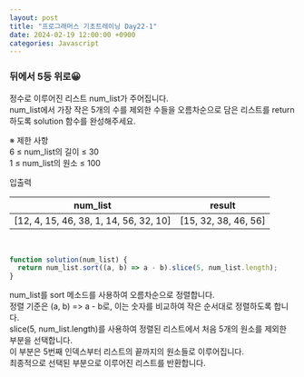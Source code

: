 ```yaml
---
layout: post
title: "프로그래머스 기초트레이닝 Day22-1"
date: 2024-02-19 12:00:00 +0900
categories: Javascript
---
```


### 뒤에서 5등 위로😀

정수로 이루어진 리스트 num_list가 주어집니다.<br>
num_list에서 가장 작은 5개의 수를 제외한 수들을 오름차순으로 담은 리스트를 return하도록 solution 함수를 완성해주세요.<br>

※ 제한 사항<br>
6 ≤ num_list의 길이 ≤ 30<br>
1 ≤ num_list의 원소 ≤ 100<br>

입출력 <br>

|                num_list                |        result        |
| :------------------------------------: | :------------------: |
| [12, 4, 15, 46, 38, 1, 14, 56, 32, 10] | [15, 32, 38, 46, 56] |

<br>

```javascript
function solution(num_list) {
  return num_list.sort((a, b) => a - b).slice(5, num_list.length);
}
```

num_list를 sort 메소드를 사용하여 오름차순으로 정렬합니다.<br>
정렬 기준은 (a, b) => a - b로, 이는 숫자를 비교하여 작은 순서대로 정렬하도록 합니다.<br>
slice(5, num_list.length)를 사용하여 정렬된 리스트에서 처음 5개의 원소를 제외한 부분을 선택합니다.<br>
이 부분은 5번째 인덱스부터 리스트의 끝까지의 원소들로 이루어집니다.<br>
최종적으로 선택된 부분으로 이루어진 리스트를 반환합니다.<br>
